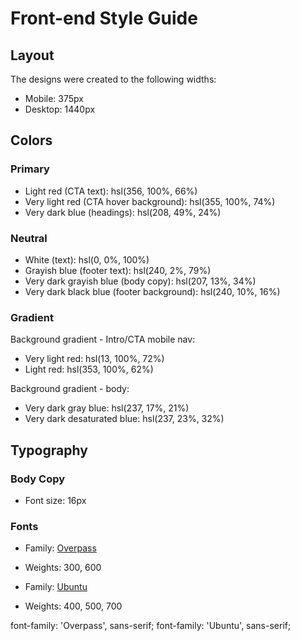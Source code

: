 # Front-end Style Guide

## Layout

The designs were created to the following widths:

- Mobile: 375px
- Desktop: 1440px

## Colors

### Primary

- Light red (CTA text): hsl(356, 100%, 66%)
- Very light red (CTA hover background): hsl(355, 100%, 74%)
- Very dark blue (headings): hsl(208, 49%, 24%)

### Neutral

- White (text): hsl(0, 0%, 100%)
- Grayish blue (footer text): hsl(240, 2%, 79%)
- Very dark grayish blue (body copy): hsl(207, 13%, 34%)
- Very dark black blue (footer background): hsl(240, 10%, 16%)

### Gradient

Background gradient - Intro/CTA mobile nav:

- Very light red: hsl(13, 100%, 72%)
- Light red: hsl(353, 100%, 62%)

Background gradient - body:

- Very dark gray blue: hsl(237, 17%, 21%)
- Very dark desaturated blue: hsl(237, 23%, 32%)

## Typography

### Body Copy

- Font size: 16px

### Fonts

- Family: [Overpass](https://fonts.google.com/specimen/Overpass?preview.text_type=custom)
- Weights: 300, 600

- Family: [Ubuntu](https://fonts.google.com/specimen/Ubuntu?preview.text_type=custom)
- Weights: 400, 500, 700



font-family: 'Overpass', sans-serif;
font-family: 'Ubuntu', sans-serif;


<!-- 
         With reliability and speed in mind, worldwide data centers provide the backbone for ultra-fast connectivity. This ensures your site will load instantly, no matter where your readers are, keeping your site competitive. Free, open, simple Blogr is a free and open source application backed by a large community of helpful developers. It supports features such as code syntax highlighting, RSS feeds, social media integration, third-party commenting tools, and works seamlessly with Google Analytics. The architecture is clean and is relatively easy to learn. Powerful tooling Batteries included. We built a simple and straightforward CLI tool that makes customization and deployment a breeze, but capable of producing even the most complicated sites. Product Overview Pricing Marketplace Features Integrations Company About Team Blog Careers Connect Contact Newsletter LinkedIn

 -->